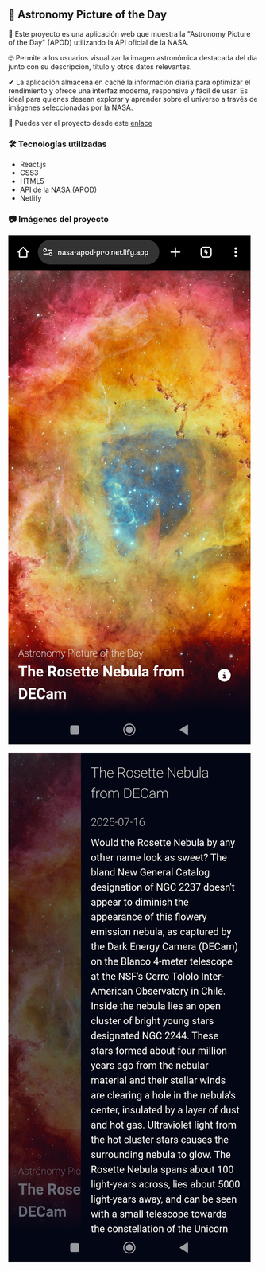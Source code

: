## 📍 Astronomy Picture of the Day

🔭 Este proyecto es una aplicación web que muestra la "Astronomy Picture of the Day" (APOD) utilizando la API oficial de la NASA. 

🤓 Permite a los usuarios visualizar la imagen astronómica destacada del día junto con su descripción, título y otros datos relevantes. 

✔ La aplicación almacena en caché la información diaria para optimizar el rendimiento y ofrece una interfaz moderna, responsiva y fácil de usar. Es ideal para quienes desean explorar y aprender sobre el universo a través de imágenes seleccionadas por la NASA.


📌 Puedes ver el proyecto desde este <a href="https://nasa-apod-pro.netlify.app">enlace</a>

### 🛠 Tecnologías utilizadas

- React.js
- CSS3
- HTML5
- API de la NASA (APOD)
- Netlify

### 📷 Imágenes del proyecto
![Vista principal](./src/images/photo-of-the-day.jpg)

![Descripción](./src/images/description.jpg)